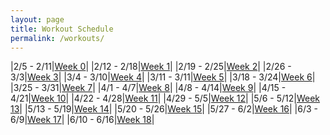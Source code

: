 ```yaml
---
layout: page
title: Workout Schedule
permalink: /workouts/
---
```


|2/5 - 2/11|[Week 0]({{site.baseurl}}/2024/0)|
|2/12 - 2/18|[Week 1]({{site.baseurl}}/2024/1)|
|2/19 - 2/25|[Week 2]({{site.baseurl}}/2024/2)|
|2/26 - 3/3|[Week 3]({{site.baseurl}}/2024/3)|
|3/4 - 3/10|[Week 4]({{site.baseurl}}/2024/4)|
|3/11 - 3/11|[Week 5]({{site.baseurl}}/2024/5)|
|3/18 - 3/24|[Week 6]({{site.baseurl}}/2024/6)|
|3/25 - 3/31|[Week 7]({{site.baseurl}}/2024/7)|
|4/1 - 4/7|[Week 8]({{site.baseurl}}/2024/8)|
|4/8 - 4/14|[Week 9]({{site.baseurl}}/2024/9)|
|4/15 - 4/21|[Week 10]({{site.baseurl}}/2024/10)|
|4/22 - 4/28|[Week 11]({{site.baseurl}}/2024/11)|
|4/29 - 5/5|[Week 12]({{site.baseurl}}/2024/12)|
|5/6 - 5/12|[Week 13]({{site.baseurl}}/2024/13)|
|5/13 - 5/19|[Week 14]({{site.baseurl}}/2024/14)|
|5/20 - 5/26|[Week 15]({{site.baseurl}}/2024/15)|
|5/27 - 6/2|[Week 16]({{site.baseurl}}/2024/16)|
|6/3 - 6/9|[Week 17]({{site.baseurl}}/2024/17)|
|6/10 - 6/16|[Week 18]({{site.baseurl}}/2024/18)|
